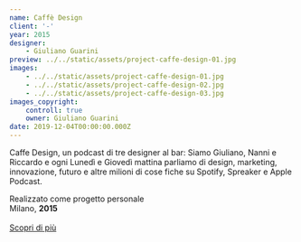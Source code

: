 ```yaml
---
name: Caffè Design
client: '-'
year: 2015
designer:
    - Giuliano Guarini
preview: ../../static/assets/project-caffe-design-01.jpg
images:
    - ../../static/assets/project-caffe-design-01.jpg
    - ../../static/assets/project-caffe-design-02.jpg
    - ../../static/assets/project-caffe-design-03.jpg
images_copyright:
    controll: true
    owner: Giuliano Guarini
date: 2019-12-04T00:00:00.000Z
---
```


Caffe Design, un podcast di tre designer al bar: Siamo Giuliano, Nanni e Riccardo e ogni Lunedì e Giovedì mattina parliamo di design, marketing, innovazione, futuro e altre milioni di cose fiche su Spotify, Spreaker e Apple Podcast.

Realizzato come progetto personale  
Milano, **2015**<br><br>
[Scopri di più](https://open.spotify.com/show/2xBIU3k8M9QxEMKXMOfIY2)
